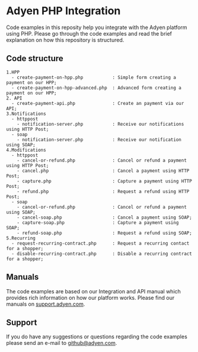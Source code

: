 Adyen PHP Integration
==============
Code examples in this reposity help you integrate with the Adyen platform using PHP. Please go through the code examples 
and read the brief explanation on how this repository is structured.

## Code structure
```
1.HPP
  - create-payment-on-hpp.php           : Simple form creating a payment on our HPP;
  - create-payment-on-hpp-advanced.php  : Advanced form creating a payment on our HPP;
2. API
  - create-payment-api.php              : Create an payment via our API;
3.Notifications
  - httppost
    - notification-server.php           : Receive our notifications using HTTP Post;
  - soap
    - notification-server.php           : Receive our notification using SOAP;
4.Modifications  
  - httppost
    - cancel-or-refund.php              : Cancel or refund a payment using HTTP Post;
    - cancel.php                        : Cancel a payment using HTTP Post;
    - capture.php                       : Capture a payment using HTTP Post;
    - refund.php                        : Request a refund using HTTP Post;
  - soap
    - cancel-or-refund.php              : Cancel or refund a payment using SOAP;
    - cancel-soap.php                   : Cancel a payment using SOAP;
    - capture-soap.php                  : Capture a payment using SOAP;
    - refund-soap.php                   : Request a refund using SOAP;
5.Recurring
  - request-recurring-contract.php      : Request a recurring contact for a shopper;
  - disable-recurring-contract.php      : Disable a recurring contract for a shopper;
```
## Manuals
The code examples are based on our Integration and API manual which provides rich information on how our platform works. Please find our manuals on [support.adyen.com](support.adyen.com). 

## Support
If you do have any suggestions or questions regarding the code examples please send an e-mail to github@adyen.com.
